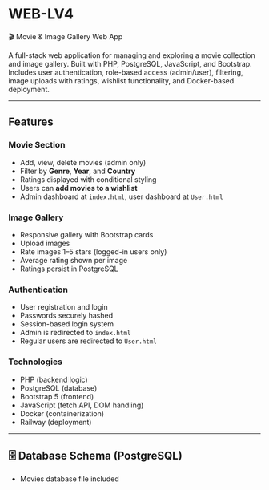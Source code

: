 # WEB-LV4
 🎬 Movie & Image Gallery Web App

A full-stack web application for managing and exploring a movie collection and image gallery. Built with PHP, PostgreSQL, JavaScript, and Bootstrap. Includes user authentication, role-based access (admin/user), filtering, image uploads with ratings, wishlist functionality, and Docker-based deployment.

---

## Features

### Movie Section
- Add, view, delete movies (admin only)
- Filter by **Genre**, **Year**, and **Country**
- Ratings displayed with conditional styling
- Users can **add movies to a wishlist**
- Admin dashboard at `index.html`, user dashboard at `User.html`

### Image Gallery
- Responsive gallery with Bootstrap cards
- Upload images
- Rate images 1–5 stars (logged-in users only)
- Average rating shown per image
- Ratings persist in PostgreSQL

### Authentication
- User registration and login
- Passwords securely hashed
- Session-based login system
- Admin is redirected to `index.html`
- Regular users are redirected to `User.html`

### Technologies
- PHP (backend logic)
- PostgreSQL (database)
- Bootstrap 5 (frontend)
- JavaScript (fetch API, DOM handling)
- Docker (containerization)
- Railway (deployment)

---

## 🗄️ Database Schema (PostgreSQL)
- Movies database file included
